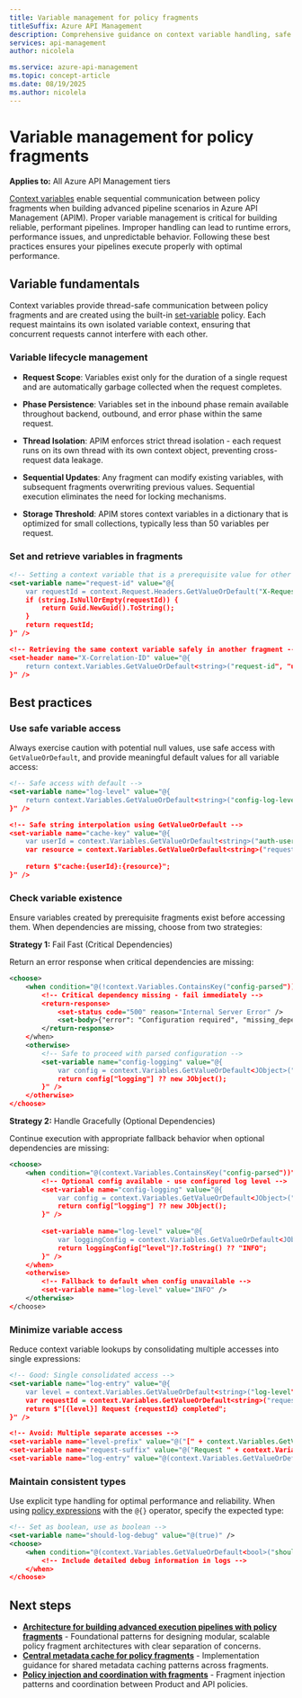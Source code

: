 ```yaml
---
title: Variable management for policy fragments
titleSuffix: Azure API Management
description: Comprehensive guidance on context variable handling, safe access patterns, and inter-fragment communication.
services: api-management
author: nicolela

ms.service: azure-api-management
ms.topic: concept-article
ms.date: 08/19/2025
ms.author: nicolela 
---
```


# Variable management for policy fragments

**Applies to:** All Azure API Management tiers

[Context variables](api-management-policy-expressions.md#ContextVariables) enable sequential communication between policy fragments when building advanced pipeline scenarios in Azure API Management (APIM). Proper variable management is critical for building reliable, performant pipelines. Improper handling can lead to runtime errors, performance issues, and unpredictable behavior. Following these best practices ensures your pipelines execute properly with optimal performance.

## Variable fundamentals

Context variables provide thread-safe communication between policy fragments and are created using the built-in [set-variable](set-variable-policy.md) policy. Each request maintains its own isolated variable context, ensuring that concurrent requests cannot interfere with each other.

### Variable lifecycle management

- **Request Scope**: Variables exist only for the duration of a single request and are automatically garbage collected when the request completes.

- **Phase Persistence**: Variables set in the inbound phase remain available throughout backend, outbound, and error phase within the same request.  

- **Thread Isolation**: APIM enforces strict thread isolation - each request runs on its own thread with its own context object, preventing cross-request data leakage.

- **Sequential Updates**: Any fragment can modify existing variables, with subsequent fragments overwriting previous values. Sequential execution eliminates the need for locking mechanisms.

- **Storage Threshold**: APIM stores context variables in a dictionary that is optimized for small collections, typically less than 50 variables per request.

### Set and retrieve variables in fragments

```xml
<!-- Setting a context variable that is a prerequisite value for other fragments -->
<set-variable name="request-id" value="@{
    var requestId = context.Request.Headers.GetValueOrDefault("X-Request-ID", "");
    if (string.IsNullOrEmpty(requestId)) {
        return Guid.NewGuid().ToString();
    }
    return requestId;
}" />

<!-- Retrieving the same context variable safely in another fragment -->
<set-header name="X-Correlation-ID" value="@{
    return context.Variables.GetValueOrDefault<string>("request-id", "unknown");
}" />
```
## Best practices

### Use safe variable access

Always exercise caution with potential null values, use safe access with `GetValueOrDefault`, and provide meaningful default values for all variable access:

```xml
<!-- Safe access with default -->
<set-variable name="log-level" value="@{
    return context.Variables.GetValueOrDefault<string>("config-log-level", "INFO");
}" />

<!-- Safe string interpolation using GetValueOrDefault -->
<set-variable name="cache-key" value="@{
    var userId = context.Variables.GetValueOrDefault<string>("auth-user-id", "anon");
    var resource = context.Variables.GetValueOrDefault<string>("request-resource", "default");
    
    return $"cache:{userId}:{resource}";
}" />
```

### Check variable existence

Ensure variables created by prerequisite fragments exist before accessing them. When dependencies are missing, choose from two strategies:

**Strategy 1:** Fail Fast (Critical Dependencies)

Return an error response when critical dependencies are missing:

```xml
<choose>
    <when condition="@(!context.Variables.ContainsKey("config-parsed"))">
        <!-- Critical dependency missing - fail immediately -->
        <return-response>
            <set-status code="500" reason="Internal Server Error" />
            <set-body>{"error": "Configuration required", "missing_dependency": "config-parsed"}</set-body>
        </return-response>
    </when>
    <otherwise>
        <!-- Safe to proceed with parsed configuration -->
        <set-variable name="config-logging" value="@{
            var config = context.Variables.GetValueOrDefault<JObject>("config-parsed", new JObject());
            return config["logging"] ?? new JObject();
        }" />
    </otherwise>
</choose>
```

**Strategy 2:** Handle Gracefully (Optional Dependencies)

Continue execution with appropriate fallback behavior when optional dependencies are missing:

```xml
<choose>
    <when condition="@(context.Variables.ContainsKey("config-parsed"))">
        <!-- Optional config available - use configured log level -->
        <set-variable name="config-logging" value="@{
            var config = context.Variables.GetValueOrDefault<JObject>("config-parsed", new JObject());
            return config["logging"] ?? new JObject();
        }" />
        
        <set-variable name="log-level" value="@{
            var loggingConfig = context.Variables.GetValueOrDefault<JObject>("config-logging", new JObject());
            return loggingConfig["level"]?.ToString() ?? "INFO";
        }" />
    </when>
    <otherwise>
        <!-- Fallback to default when config unavailable -->
        <set-variable name="log-level" value="INFO" />
    </otherwise>
</choose>
```

### Minimize variable access

Reduce context variable lookups by consolidating multiple accesses into single expressions:

```xml
<!-- Good: Single consolidated access -->
<set-variable name="log-entry" value="@{
    var level = context.Variables.GetValueOrDefault<string>("log-level", "INFO");
    var requestId = context.Variables.GetValueOrDefault<string>("request-id", "unknown");
    return $"[{level}] Request {requestId} completed";
}" />

<!-- Avoid: Multiple separate accesses -->
<set-variable name="level-prefix" value="@("[" + context.Variables.GetValueOrDefault<string>("log-level", "INFO") + "]")" />
<set-variable name="request-suffix" value="@("Request " + context.Variables.GetValueOrDefault<string>("request-id", "unknown") + " completed")" />
<set-variable name="log-entry" value="@(context.Variables.GetValueOrDefault<string>("level-prefix", "") + " " + context.Variables.GetValueOrDefault<string>("request-suffix", ""))" />
```

### Maintain consistent types

Use explicit type handling for optimal performance and reliability. When using [policy expressions](api-management-policy-expressions.md) with the `@{}` operator, specify the expected type:

```xml
<!-- Set as boolean, use as boolean -->
<set-variable name="should-log-debug" value="@(true)" />
<choose>
    <when condition="@(context.Variables.GetValueOrDefault<bool>("should-log-debug", false))">
        <!-- Include detailed debug information in logs -->
    </when>
</choose>
```

## Next steps

- **[Architecture for building advanced execution pipelines with policy fragments](fragment-pipeline-architecture.md)** - Foundational patterns for designing modular, scalable policy fragment architectures with clear separation of concerns.
- **[Central metadata cache for policy fragments](fragment-metadata-cache.md)** - Implementation guidance for shared metadata caching patterns across fragments.
- **[Policy injection and coordination with fragments](fragment-policy-coordination.md)** - Fragment injection patterns and coordination between Product and API policies.
